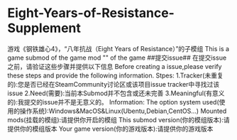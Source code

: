 # Eight-Years-of-Resistance-Supplement
游戏《钢铁雄心4》，“八年抗战（Eight Years of Resistance）”的子模组
This is a game submod of the game mod "<Eight Years of Resistance >" of the game <Hearts of Iron IV> 
##提交issue##
在提交issue之前，请验证这些步骤并提供以下信息
Before creating a issue,please verify these steps and provide the following information.
Stpes:
1.Tracker(未重复的):您是否已经在SteamCommunity讨论区或该项目issue tracker中寻找过该issue
2.Need(需要):当前本Submod并不包含或还未完善
3.Meaningful(有意义的):我提交的issue并不是无意义的。
Information:
The option system used(使用的操作系统):Windows&MacOS&Linux(Ubentu,Debian,CentOS...)
Mounted mods(挂载的模组):请提供你开启的模组
This submod version(你的模组版本):请提供你的模组版本
Your game version(你的游戏版本):请提供你的游戏版本
